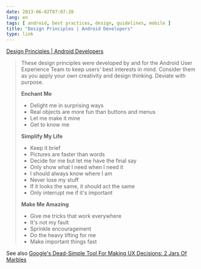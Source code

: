 ```yaml
---
date: 2013-06-02T07:07:28
lang: en
tags: [ android, best practices, design, guidelines, mobile ]
title: "Design Principles | Android Developers"
type: link
---
```


[Design Principles | Android Developers](http://developer.android.com/design/get-started/principles.html)

> These design principles were developed by and for the Android User
> Experience Team to keep users' best interests in mind. Consider them
> as you apply your own creativity and design thinking. Deviate with
> purpose.
>
> **Enchant Me**
>
> -   Delight me in surprising ways
> -   Real objects are more fun than buttons and menus
> -   Let me make it mine
> -   Get to know me
>
> **Simplify My Life**
>
> -   Keep it brief
> -   Pictures are faster than words
> -   Decide for me but let me have the final say
> -   Only show what I need when I need it
> -   I should always know where I am
> -   Never lose my stuff
> -   If it looks the same, it should act the same
> -   Only interrupt me if it's important
>
> **Make Me Amazing**
>
> -   Give me tricks that work everywhere
> -   It's not my fault
> -   Sprinkle encouragement
> -   Do the heavy lifting for me
> -   Make important things fast

See also [Google's Dead-Simple Tool For Making UX Decisions: 2 Jars Of Marbles](http://www.fastcodesign.com/1672657/google-s-dead-simple-tool-for-making-ux-decisions-2-jars-of-marbles)

